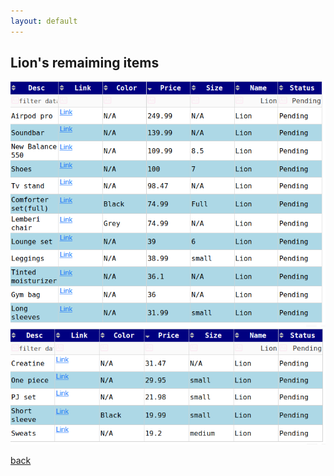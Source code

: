 ```yaml
---
layout: default
---
```


## Lion's remaiming items

![Pandas-items](assets/images/lion.png)
![Pandas-items](assets/images/lion2.png)

[back](./)
